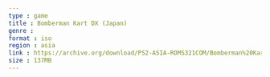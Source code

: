 ```yaml
---
type : game
title : Bomberman Kart DX (Japan)
genre : 
format : iso
region : asia
link : https://archive.org/download/PS2-ASIA-ROMS321COM/Bomberman%20Kart%20DX%20%28Japan%29.7z
size : 137MB
---
```


